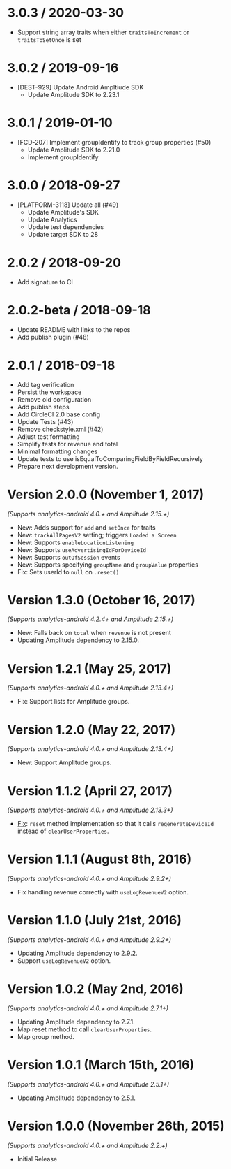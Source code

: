 3.0.3 / 2020-03-30
==================

  * Support string array traits when either `traitsToIncrement` or `traitsToSetOnce` is set

3.0.2 / 2019-09-16
==================

  * [DEST-929] Update Android Ampltiude SDK
    * Update Amplitude SDK to 2.23.1

3.0.1 / 2019-01-10
==================

  * [FCD-207] Implement groupIdentify to track group properties (#50)
    * Update Amplitude SDK to 2.21.0
    * Implement groupIdentify

3.0.0 / 2018-09-27
==================

  * [PLATFORM-3118] Update all (#49)
    * Update Amplitude's SDK
    * Update Analytics
    * Update test dependencies
    * Update target SDK to 28

2.0.2 / 2018-09-20
==================

  * Add signature to CI

2.0.2-beta / 2018-09-18
=======================

  * Update README with links to the repos
  * Add publish plugin (#48)

2.0.1 / 2018-09-18
==================

  * Add tag verification
  * Persist the workspace
  * Remove old configuration
  * Add publish steps
  * Add CircleCI 2.0 base config
  * Update Tests (#43)
  * Remove checkstyle.xml (#42)
  * Adjust test formatting
  * Simplify tests for revenue and total
  * Minimal formatting changes
  * Update tests to use isEqualToComparingFieldByFieldRecursively
  * Prepare next development version.

Version 2.0.0 (November 1, 2017)
================================
*(Supports analytics-android 4.0.+ and Amplitude 2.15.+)*

  * New: Adds support for `add` and `setOnce` for traits
  * New: `trackAllPagesV2` setting; triggers `Loaded a Screen`
  * New: Supports `enableLocationListening`
  * New: Supports `useAdvertisingIdForDeviceId`
  * New: Supports `outOfSession` events
  * New: Supports specifying `groupName` and `groupValue` properties
  * Fix: Sets userId to `null` on `.reset()`

Version 1.3.0 (October 16, 2017)
==============================
*(Supports analytics-android 4.2.4+ and Amplitude 2.15.+)*

  * New: Falls back on `total` when `revenue` is not present
  * Updating Amplitude dependency to 2.15.0.

Version 1.2.1 (May 25, 2017)
==============================
*(Supports analytics-android 4.0.+ and Amplitude 2.13.4+)*

  * Fix: Support lists for Amplitude groups.

Version 1.2.0 (May 22, 2017)
==============================
*(Supports analytics-android 4.0.+ and Amplitude 2.13.4+)*

  * New: Support Amplitude groups.

Version 1.1.2 (April 27, 2017)
==============================
*(Supports analytics-android 4.0.+ and Amplitude 2.13.3+)*

  * [Fix](https://github.com/segment-integrations/analytics-android-integration-amplitude/pull/15): `reset` method implementation so that it calls `regenerateDeviceId` instead of `clearUserProperties`.

Version 1.1.1 (August 8th, 2016)
==============================
*(Supports analytics-android 4.0.+ and Amplitude 2.9.2+)*

  * Fix handling revenue correctly with `useLogRevenueV2` option.

Version 1.1.0 (July 21st, 2016)
==============================
*(Supports analytics-android 4.0.+ and Amplitude 2.9.2+)*

  * Updating Amplitude dependency to 2.9.2.
  * Support `useLogRevenueV2` option.

Version 1.0.2 (May 2nd, 2016)
==============================
*(Supports analytics-android 4.0.+ and Amplitude 2.7.1+)*

  * Updating Amplitude dependency to 2.7.1.
  * Map reset method to call `clearUserProperties`.
  * Map group method.


Version 1.0.1 (March 15th, 2016)
==============================
*(Supports analytics-android 4.0.+ and Amplitude 2.5.1+)*

  * Updating Amplitude dependency to 2.5.1.


Version 1.0.0 (November 26th, 2015)
==============================
*(Supports analytics-android 4.0.+ and Amplitude 2.2.+)*

  * Initial Release
